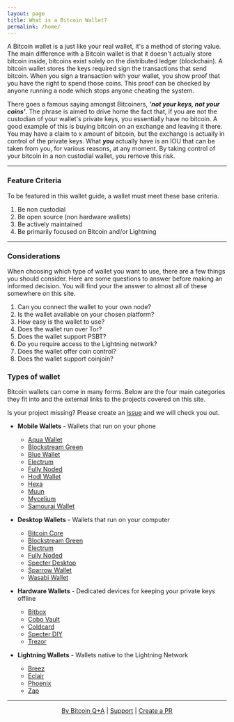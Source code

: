 ```yaml
---
layout: page
title: What is a Bitcoin Wallet?
permalink: /home/
---
```


A Bitcoin wallet is a just like your real wallet, it's a method of storing value. The main difference with a Bitcoin wallet is that it doesn't actually store bitcoin inside, bitcoins exist solely on the distributed ledger (blockchain). A bitcoin wallet stores the keys required sign the transactions that send bitcoin. When you sign a transaction with your wallet, you show proof that you have the right to spend those coins. This proof can be checked by anyone running a node which stops anyone cheating the system.

There goes a famous saying amongst Bitcoiners, ***'not your keys, not your coins'***. The phrase is aimed to drive home the fact that, if you are not the custodian of your wallet's private keys, you essentially have no bitcoin. A good example of this is buying bitcoin on an exchange and leaving it there. You may have a claim to x amount of bitcoin, but the exchange is actually in control of the private keys. What ***you*** actually have is an IOU that can be taken from you, for various reasons, at any moment. By taking control of your bitcoin in a non custodial wallet, you remove this risk.

***

###  Feature Criteria 

To be featured in this wallet guide, a wallet must meet these base criteria.

  1.  Be non custodial
  2.  Be open source (non hardware wallets)
  3.  Be actively maintained
  4.  Be primarily focused on Bitcoin and/or Lightning
  
***

### Considerations

When choosing which type of wallet you want to use, there are a few things you should consider. Here are some questions to answer before making an informed decision. You will find your the answer to almost all of these somewhere on this site.

  1. Can you connect the wallet to your own node?
  2. Is the wallet available on your chosen platform?
  3. How easy is the wallet to use?
  4. Does the wallet run over Tor?
  5. Does the wallet support PSBT?
  6. Do you require access to the Lightning network?
  7. Does the wallet offer coin control?
  8. Does the wallet support coinjoin?

### Types of wallet

Bitcoin wallets can come in many forms. Below are the four main categories they fit into and the external links to the projects covered on this site.

Is your project missing? Please create an [issue](https://github.com/BitcoinQnA/bitcoin-wallet-guide) and we will check you out.

-  **Mobile Wallets** - Wallets that run on your phone
   - [Aqua Wallet](https://blockstream.com/aqua/)
   - [Blockstream Green](https://blockstream.com/green/)
   - [Blue Wallet](https://bluewallet.io/)
   - [Electrum](https://play.google.com/store/apps/details?id=org.electrum.electrum&hl=en)
   - [Fully Noded](https://fullynoded.app/)
   - [Hodl Wallet](https://hodlwallet.com/)
   - [Hexa](https://hexawallet.io/)
   - [Muun](https://muun.com/)
   - [Mycelium](https://wallet.mycelium.com/)
   - [Samourai Wallet](https://samouraiwallet.com)
   
   
-  **Desktop Wallets** - Wallets that run on your computer
    - [Bitcoin Core](https://bitcoin.org/en/bitcoin-core/features/)
    - [Blockstream Green](https://blockstream.com/green/)
    - [Electrum](https://electrum.org)
    - [Fully Noded](https://fullynoded.app/)
    - [Specter Desktop](https://github.com/cryptoadvance/specter-desktop)
    - [Sparrow Wallet](https://www.sparrowwallet.com/)
    - [Wasabi Wallet](https://wasabiwallet.io/)

-  **Hardware Wallets** - Dedicated devices for keeping your private keys offline
    - [Bitbox](https://shiftcrypto.ch/)
    - [Cobo Vault](https://cobo.com/hardware-wallet)
    - [Coldcard](https://coldcardwallet.com/)
    - [Specter DIY](https://github.com/cryptoadvance/specter-diy)
    - [Trezor](https://trezor.io/start/)
    
-  **Lightning Wallets** - Wallets native to the Lightning Network
    - [Breez](https://breez.technology/)
    - [Eclair](https://play.google.com/store/apps/details?id=fr.acinq.eclair.wallet.mainnet2)
    - [Phoenix](https://phoenix.acinq.co/)
    - [Zap](https://zaphq.io/)

***

<p align="center">
  <a href="https://twitter.com/BitcoinQ_A">By Bitcoin Q+A</a> |
  <a href="https://btcpayjungle.com/apps/4PcaeFHGU2KWyZeLGhXECPq5BCy9/pos">Support</a> |
  <a href="https://github.com/BitcoinQnA/bitcoin-wallet-guide">Create a PR</a>
  <br><br>
</p>
